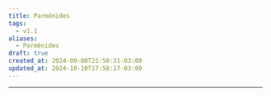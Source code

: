 ```yaml
---
title: Parmênides
tags:
  - v1.1
aliases:
  - Parmênides
draft: true
created_at: 2024-09-08T21:50:31-03:00
updated_at: 2024-10-10T17:58:17-03:00
---
```



---


